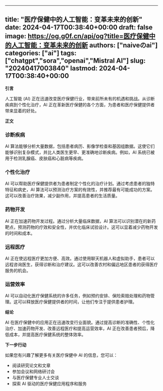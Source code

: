 
---
title: "医疗保健中的人工智能：变革未来的创新"
date: 2024-04-17T00:38:40+00:00
draft: false
image: https://og.g0f.cn/api/og?title=医疗保健中的人工智能：变革未来的创新
authors: ["naiveのai"]
categories: ["ai"]
tags: ["chatgpt","sora","openai","Mistral AI"]
slug: "20240417003840"
lastmod: 2024-04-17T00:38:40+00:00
---
**引言**

人工智能 (AI) 正在迅速改变医疗保健行业，带来前所未有的机遇和挑战。从诊断疾病到个性化治疗，AI 正在革新医疗保健的各个方面，为患者和医疗保健提供者带来显着的好处。

**正文**

### 诊断疾病

AI 算法能够分析大量数据，包括患者病历、影像学检查和基因组数据。这使它们能够识别复杂模式，并比人类医生更早、更准确地诊断疾病。例如，AI 系统已被用于检测乳腺癌、皮肤癌和心脏病等疾病。

### 个性化治疗

AI 可以帮助医疗保健提供者为患者制定个性化的治疗计划。通过考虑患者的独特特征和病史，AI 算法可以预测治疗方案的有效性，并推荐最有可能成功的方案。这可以改善治疗效果，减少副作用，并提高患者的生活质量。

### 药物开发

AI 正在加速药物开发过程。通过分析大量临床数据，AI 算法可以识别潜在的新药靶点，预测药物的疗效和安全性，并优化临床试验设计。这可以显着减少药物开发的时间和成本。

### 远程医疗

AI 正在使远程医疗更加方便、高效。通过使用聊天机器人和虚拟助手，患者可以远程咨询医生，获得诊断和治疗建议。这可以改善农村和偏远地区患者的获得医疗服务的机会。

### 运营效率

AI 可以自动化医疗保健系统的许多任务，例如预约安排、保险索赔处理和药物管理。这可以释放医疗保健提供者的时间，让他们专注于提供患者护理。

**结论**

AI 在医疗保健中的应用正在迅速改变行业面貌。通过提高诊断的准确性、个性化治疗、加速药物开发、改善远程医疗和提高运营效率，AI 正在改善患者预后，降低成本，并提高医疗保健系统的整体效率。

**下一步行动**

如果您有兴趣了解更多有关医疗保健中 AI 的信息，您可以：

- 阅读研究论文和文章
- 参加会议和网络研讨会
- 与医疗保健专业人士交谈
- 探索 AI 驱动的医疗保健应用程序和服务